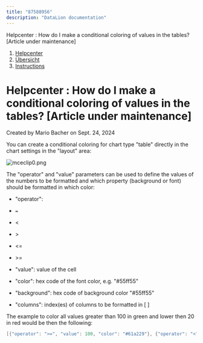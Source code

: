 ```yaml
---
title: "87588956"
description: "DataLion documentation"
---
```


Helpcenter : How do I make a conditional coloring of values in the tables? \[Article under maintenance\]  

1.  [Helpcenter](index.html)
2.  [Übersicht](2982609.html)
3.  [Instructions](Instructions_85524497.html)

# Helpcenter : How do I make a conditional coloring of values in the tables? \[Article under maintenance\]

Created by Mario Bacher on Sept. 24, 2024

You can create a conditional coloring for chart type "table" directly in the chart settings in the "layout" area:

![mceclip0.png](/img/87490733?width=760)

The "operator" and "value" parameters can be used to define the values of the numbers to be formatted and which property (background or font) should be formatted in which color:

-   "operator":
    
-   `=`
    
-   <
    
-   \>
    
-   <=
    
-   \>=
    
-   "value": value of the cell
    
-   "color": hex code of the font color, e.g. "#55ff55"
    
-   "background": hex code of background color "#55ff55"
    
-   "columns": index(es) of columns to be formatted in \[ \]
    

The example to color all values greater than 100 in green and lower then 20 in red would be then the following:

```java
[{"operator": ">=", "value": 100, "color": "#61a229"}, {"operator": "<", "value": 20, "color
```